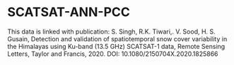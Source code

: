 # SCATSAT-ANN-PCC
This data is linked with publication:
S. Singh, R.K. Tiwari,. V. Sood, H. S. Gusain, Detection and validation of spatiotemporal snow cover variability in the Himalayas using Ku-band (13.5 GHz) SCATSAT-1 data, Remote Sensing Letters, Taylor and Francis, 2020.
DOI: 10.1080/2150704X.2020.1825866

